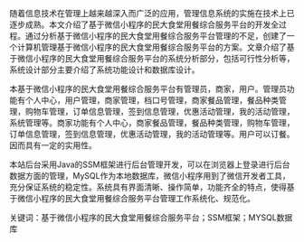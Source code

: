 
随着信息技术在管理上越来越深入而广泛的应用，管理信息系统的实施在技术上已逐步成熟。本文介绍了基于微信小程序的民大食堂用餐综合服务平台的开发全过程。通过分析基于微信小程序的民大食堂用餐综合服务平台管理的不足，创建了一个计算机管理基于微信小程序的民大食堂用餐综合服务平台的方案。文章介绍了基于微信小程序的民大食堂用餐综合服务平台的系统分析部分，包括可行性分析等，系统设计部分主要介绍了系统功能设计和数据库设计。

本基于微信小程序的民大食堂用餐综合服务平台有管理员，商家，用户。管理员功能有个人中心，用户管理，商家管理，档口号管理，商家餐品管理，餐品种类管理，购物车管理，订单信息管理，签到信息管理，优惠活动管理，我的活动管理，系统管理等。商家功能有个人中心，商家餐品管理，餐品种类管理，购物车管理，订单信息管理，签到信息管理，优惠活动管理，我的活动管理等。用户可以订餐。因而具有一定的实用性。

本站后台采用Java的SSM框架进行后台管理开发，可以在浏览器上登录进行后台数据方面的管理，MySQL作为本地数据库，微信小程序用到了微信开发者工具，充分保证系统的稳定性。系统具有界面清晰、操作简单，功能齐全的特点，使得基于微信小程序的民大食堂用餐综合服务平台管理工作系统化、规范化。

关键词：基于微信小程序的民大食堂用餐综合服务平台；SSM框架；MYSQL数据库
